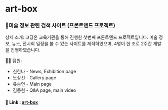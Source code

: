 # art-box

### 🎨미술 정보 관련 검색 사이트 (프론트엔드 프로젝트)

상세 소개: 코딩온 교육기관을 통해 진행한 첫번째 프론트엔드 프로젝트입니다. 미술 정보, 뉴스, 전시회 일정을 볼 수 있는 사이트를 제작하였으며, 4명이 한 조로 2주간 개발을 진행하였습니다.

💁🏻 팀원:
* 신한나 - News, Exhibition page
* 노상선 - Gallery page
* 유승연 - Main page
* 김동현 - Q&A page, main video

#### 🔗 Link : [art-box](http://118.67.142.110:8000/)

